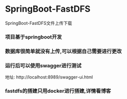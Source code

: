 # SpringBoot-FastDFS
SpringBoot-FastDFS文件上传下载
### 项目基于springboot开发
### 数据库很简单就没有上传,可以根据自己需要进行更改
### 运行后可以使用swagger进行测试
地址: http://localhost:8989/swagger-ui.html
### fastdfs的搭建只用docker进行搭建,详情看博客
